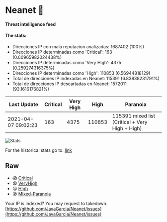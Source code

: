 # Neanet :hocho:
#### Threat intelligence feed
#### The stats:

- Direcciones IP con mala reputacion analizadas: 1687402 (100%)
- Direcciones IP determinadas como 'Critical':  163 (0.00965982024438%)
- Direcciones IP determinadas como 'Very High':  4375 (0.259274316375%)
- Direcciones IP determinadas como 'High':  110853 (6.56944818129)
- Total de direcciones IP indexadas en Neanet:  115391 (6.83838231791%)
- Total de direcciones IP descartadas en Neanet:  1572011 (93.1616176821%)

| Last Update | Critical | Very High | High | Paranoia |
| --- | --- | --- | --- | --- |
| 2021-04-07 09:02:23 | 163 | 4375 | 110853 | 115391 mixed list (Critical + Very High + High)|

![Stats](https://docs.google.com/spreadsheets/d/e/2PACX-1vSnaNMIXVabIpDJjufMlzH7poXnshF3mgd8Is1g9ytUEzVsP5my4Trn8f-xkoLLQ38xpL3HtmUexLo6/pubchart?oid=501124687&format=image)

For the historical stats go to: [link](/stats.csv)
## Raw
- :scream: [Critical](https://raw.githubusercontent.com/JavaGarcia/Neanet/master/blacklists/neanet_critical.txt)
- :fearful: [VeryHigh](https://raw.githubusercontent.com/JavaGarcia/Neanet/master/blacklists/neanet_veryHigh.txtt)
- :frowning: [High](https://raw.githubusercontent.com/JavaGarcia/Neanet/master/blacklists/neanet_high.txt)
- :dizzy_face: [Mixed-Paranoia](https://raw.githubusercontent.com/JavaGarcia/Neanet/master/blacklists/neanet_all.txt)


Your IP is indexed? You may request to takedown. [https://github.com/JavaGarcia/Neanet/issues](https://github.com/JavaGarcia/Neanet/issues)







































































































































































































































































































































































































































































































































































































































































































































































































































































































































































































































































































































































































































































































































































































































































































































































































































































































































































































































































































































































































































































































































































































































































































































































































































































































































































































































































































































































































































































































































































































































































































































































































































































































































































































































































































































































































































































































































































































































































































































































































































































































































































































































































































































































































































































































































































































































































































































































































































































































































































































































































































































































































































































































































































































































































































































































































































